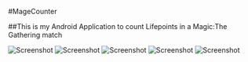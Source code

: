 
#MageCounter

##This is my Android Application to count Lifepoints in a Magic:The Gathering match

![Screenshot](Screenshot_20180804-121231.jpg)
![Screenshot](Screenshot_20180804-121224.jpg)
![Screenshot](Screenshot_20180804-121259.jpg)
![Screenshot](Screenshot_20180804-121253.jpg)
![Screenshot](Screenshot_20180804-121238.jpg)
